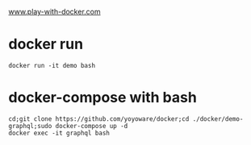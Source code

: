 www.play-with-docker.com

# docker run
`docker run -it demo bash`

# docker-compose with bash
`cd;git clone https://github.com/yoyoware/docker;cd ./docker/demo-graphql;sudo docker-compose up -d`<br>
`docker exec -it graphql bash`

